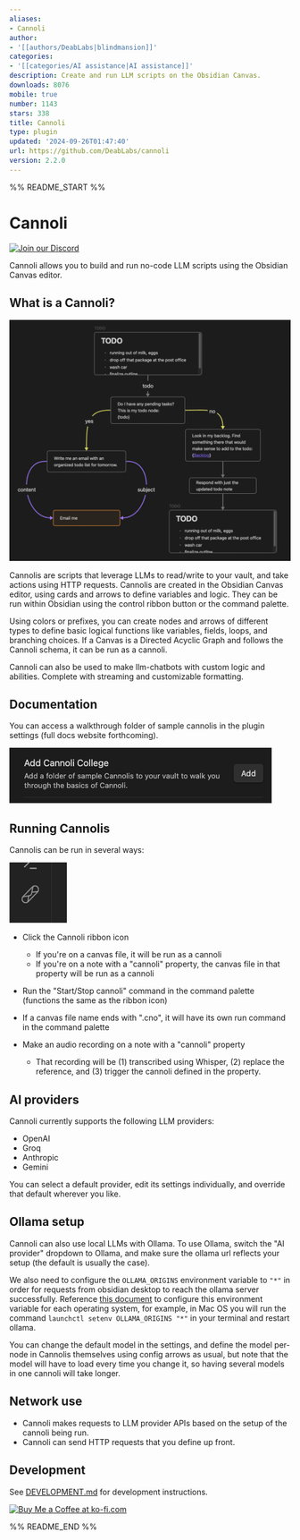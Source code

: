 ```yaml
---
aliases:
- Cannoli
author:
- '[[authors/DeabLabs|blindmansion]]'
categories:
- '[[categories/AI assistance|AI assistance]]'
description: Create and run LLM scripts on the Obsidian Canvas.
downloads: 8076
mobile: true
number: 1143
stars: 338
title: Cannoli
type: plugin
updated: '2024-09-26T01:47:40'
url: https://github.com/DeabLabs/cannoli
version: 2.2.0
---
```


%% README_START %%

# Cannoli

[![Join our Discord](https://dcbadge.limes.pink/api/server/https://discord.gg/wzayNxpxvR)](https://discord.gg/https://discord.gg/wzayNxpxvR)

Cannoli allows you to build and run no-code LLM scripts using the Obsidian Canvas editor.

## What is a Cannoli?

![Example Cannoli](https://raw.githubusercontent.com/DeabLabs/cannoli/HEAD//packages/cannoli-plugin/assets/exampleCannoli.png)

Cannolis are scripts that leverage LLMs to read/write to your vault, and take actions using HTTP requests. Cannolis are created in the Obsidian Canvas editor, using cards and arrows to define variables and logic. They can be run within Obsidian using the control ribbon button or the command palette.

Using colors or prefixes, you can create nodes and arrows of different types to define basic logical functions like variables, fields, loops, and branching choices. If a Canvas is a Directed Acyclic Graph and follows the Cannoli schema, it can be run as a cannoli.

Cannoli can also be used to make llm-chatbots with custom logic and abilities. Complete with streaming and customizable formatting.

## Documentation

You can access a walkthrough folder of sample cannolis in the plugin settings (full docs website forthcoming).

![Cannoli College](https://raw.githubusercontent.com/DeabLabs/cannoli/HEAD//packages/cannoli-plugin/assets/cannoliCollege.png)

## Running Cannolis

Cannolis can be run in several ways:

![Icon](https://raw.githubusercontent.com/DeabLabs/cannoli/HEAD//packages/cannoli-plugin/assets/icon.png)

- Click the Cannoli ribbon icon

  - If you're on a canvas file, it will be run as a cannoli
  - If you're on a note with a "cannoli" property, the canvas file in that property will be run as a cannoli

- Run the "Start/Stop cannoli" command in the command palette (functions the same as the ribbon icon)
- If a canvas file name ends with ".cno", it will have its own run command in the command palette
- Make an audio recording on a note with a "cannoli" property
  - That recording will be (1) transcribed using Whisper, (2) replace the reference, and (3) trigger the cannoli defined in the property.

## AI providers

Cannoli currently supports the following LLM providers:

- OpenAI
- Groq
- Anthropic
- Gemini

You can select a default provider, edit its settings individually, and override that default wherever you like.

## Ollama setup

Cannoli can also use local LLMs with Ollama. To use Ollama, switch the "AI provider" dropdown to Ollama, and make sure the ollama url reflects your setup (the default is usually the case).

We also need to configure the `OLLAMA_ORIGINS` environment variable to `"*"` in order for requests from obsidian desktop to reach the ollama server successfully. Reference [this document](https://github.com/ollama/ollama/blob/main/docs/faq.md#how-do-i-configure-ollama-server) to configure this environment variable for each operating system, for example, in Mac OS you will run the command `launchctl setenv OLLAMA_ORIGINS "*"` in your terminal and restart ollama.

You can change the default model in the settings, and define the model per-node in Cannolis themselves using config arrows as usual, but note that the model will have to load every time you change it, so having several models in one cannoli will take longer.

## Network use

- Cannoli makes requests to LLM provider APIs based on the setup of the cannoli being run.
- Cannoli can send HTTP requests that you define up front.

## Development

See [DEVELOPMENT.md](DEVELOPMENT.md) for development instructions.

<a href='https://ko-fi.com/Z8Z1OHPFX' target='_blank'><img height='36' style='border:0px;height:36px;' src='https://storage.ko-fi.com/cdn/kofi2.png?v=3' border='0' alt='Buy Me a Coffee at ko-fi.com' /></a>


%% README_END %%